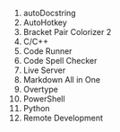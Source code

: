 1. autoDocstring
2. AutoHotkey
3. Bracket Pair Colorizer 2
4. C/C++
5. Code Runner
6. Code Spell Checker
7. Live Server
8. Markdown All in One
9. Overtype
10. PowerShell
11. Python
12. Remote Development
